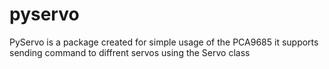 pyservo
=======

PyServo is a package created for simple usage of the PCA9685
it supports sending command to diffrent servos using the Servo class

